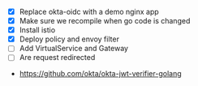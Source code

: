 * [x] Replace okta-oidc with a demo nginx app
* [x] Make sure we recompile when go code is changed
* [x] Install istio
* [x] Deploy policy and envoy filter
* [ ] Add VirtualService and Gateway
* [ ] Are request redirected
* https://github.com/okta/okta-jwt-verifier-golang
